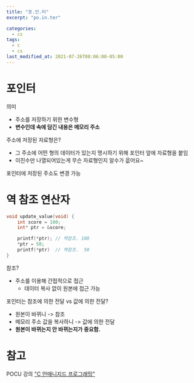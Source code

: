 ```yaml
---
title: "포.인.터"
excerpt: "po.in.ter"

categories:
  - cs
tags:
  - c
  - cs
last_modified_at: 2021-07-26T08:06:00-05:00
---
```


# 포인터

의미

- 주소를 저장하기 위한 변수형
- **변수인데 속에 담긴 내용은 메모리 주소**

주소에 저장된 자료형은?

- 그 주소에 어떤 형의 데이터가 있는지 명시하기 위해 포인터 앞에 자료형을 붙임
- 이진수만 나열되어있는게 무슨 자료형인지 알수가 읎어요~

포인터에 저장된 주소도 변경 가능

# 역 참조 연산자

```c
void update_value(void) {
    int score = 100;
    int* ptr = &score;

    printf(*ptr); // 역참조. 100
    *ptr = 50;
    printf(*ptr)  // 역참조.  50
}
```

참조?

- 주소를 이용해 간접적으로 접근
  - 데이터 복사 없이 원본에 접근 가능

포인터는 참조에 의한 전달 vs 값에 의한 전달?

- 원본이 바뀌니 -> 참조
- 메모리 주소 값을 복사하니 -> 값에 의한 전달
- **원본이 바뀌는지 안 바뀌는지가 중요함.**





# 참고

POCU 강의 ["C 언매니지드 프로그래밍"](https://pocu.academy/ko/Courses/COMP2200)
